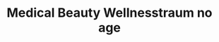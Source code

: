 ---
title: "Medical Beauty Wellnesstraum no age"
url: /reinsdorf/medical-beauty-wellnesstraum-no-age/
shop: Kosmetik
---
